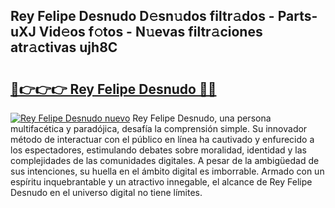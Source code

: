 ## Rey Felipe Desnudo D𝚎sn𝚞dos filtr𝚊dos - Parts-uXJ Vid𝚎os f𝚘tos - N𝚞evas filtr𝚊ciones atr𝚊ctivas ujh8C

# <h2><a href="http://mb2udh.tromn.icu/?c=Rey+Felipe+Desnudo">🔗👉👉👉 Rey Felipe Desnudo 🔗🔗</a></h2>

[![Rey Felipe Desnudo nuevo](https://i.imgur.com/pEAQMta.gif)](http://mb2udh.tromn.icu/?c=Rey+Felipe+Desnudo)
Rey Felipe Desnudo, una persona multifacética y paradójica, desafía la comprensión simple. Su innovador método de interactuar con el público en línea ha cautivado y enfurecido a los espectadores, estimulando debates sobre moralidad, identidad y las complejidades de las comunidades digitales. A pesar de la ambigüedad de sus intenciones, su huella en el ámbito digital es imborrable. Armado con un espíritu inquebrantable y un atractivo innegable, el alcance de Rey Felipe Desnudo en el universo digital no tiene límites.
